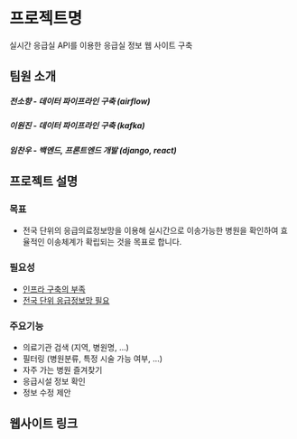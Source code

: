 # 프로젝트명

실시간 응급실 API를 이용한 응급실 정보 웹 사이트 구축

## 팀원 소개

##### 전소향 - 데이터 파이프라인 구축 (airflow)
##### 이원진 - 데이터 파이프라인 구축 (kafka)
##### 임찬우 - 백엔드, 프론트엔드 개발 (django, react)

## 프로젝트 설명

### 목표
- 전국 단위의 응급의료정보망을 이용해 실시간으로 이송가능한 병원을 확인하여 효율적인 이송체계가 확립되는 것을 목표로 합니다.

### 필요성
- [인프라 구축의 부족](http://www.whosaeng.com/144454)
- [전국 단위 응급정보망 필요](https://medigatenews.com/news/3802606837)

### 주요기능

- 의료기관 검색 (지역, 병원명, …)
- 필터링 (병원분류, 특정 시술 가능 여부, …)
- 자주 가는 병원 즐겨찾기
- 응급시설 정보 확인
- 정보 수정 제안

## 웹사이트 링크
